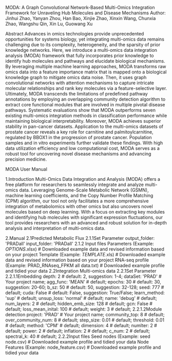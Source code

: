 MODA: A Graph Convolutional Network-Based Multi-Omics Integration Framework for Unraveling Hub Molecules and Disease Mechanisms
Author: Jinhui Zhao, Yanyan Zhou, Han Bao, Xinjie Zhao, Xinxin Wang, Chunxia Zhao, Wangshu Qin, Xin Lu, Guowang Xu

Abstract
Advances in omics technologies provide unprecedented opportunities for systems biology, yet integrating multi-omics data remains challenging due to its complexity, heterogeneity, and the sparsity of prior knowledge networks. Here, we introduce a multi-omics data integration analysis (MODA) framework that fully incorporates prior knowledge to identify hub molecules and pathways and elucidate biological mechanisms. By leveraging multiple machine learning approaches, MODA transforms raw omics data into a feature importance matrix that is mapped onto a biological knowledge graph to mitigate omics data noise. Then, it uses graph convolutional networks with attention mechanisms to capture intricate molecular relationships and rank key molecules via a feature-selective layer. Ultimately, MODA transcends the limitations of predefined pathway annotations by employing an overlapping community detection algorithm to extract core functional modules that are involved in multiple pivotal disease pathways. Systematic evaluations show that MODA outperforms seven existing multi-omics integration methods in classification performance while maintaining biological interpretability. Moreover, MODA achieves superior stability in pan-cancer datasets. Application to the multi-omics datasets of prostate cancer reveals a key role for carnitine and palmitoylcarnitine, regulated by BBOX1 in the progression of prostate cancer. Population samples and in vitro experiments further validate these findings. With high data utilization efficiency and low computational cost, MODA serves as a robust tool for uncovering novel disease mechanisms and advancing precision medicine.

MODA User Manual

1.Introduction
Multi-Omics Data Integration and Analysis (MODA) offers a free platform for researchers to seamlessly integrate and analyze multi-omics data. Leveraging Genome-Scale Metabolic Network (GSMN), machine learning coefficients, and the Copy Number Profile Matching (CPM) algorithm, our tool not only facilitates a more comprehensive integration of metabolomics with other omics but also uncovers novel molecules based on deep learning. With a focus on extracting key modules and identifying hub molecules with significant expression fluctuations, our tool provides researchers with an advanced and robust solution for in-depth analysis and interpretation of multi-omics data.

2.Manual
2.1Predicted Metabolic Flux
2.1.1Set Parameter
output_folder: 'PRADall'
input_folder: 'PRADall'
2.1.2 Input files
Parameters (Example: _OPTIONS_.xlsx) # Downloaded example data and revised information based on your project
Template (Example: _TEMPLATE_.xls) # Downloaded example data and revised information based on your project
RNA-seq profile (Example: PRAD_RNAseq_FPKM all data.txt) # Downloaded example profile and tidied your data
2.2Integration Multi-omics data
2.2.1Set Parameter
2.2.1.1Embedding
depth: 2 # default: 2, suggestion: 1-4;
dataSet: 'PRAD' # Your project name;
agg_func: 'MEAN'  # default;
epochs: 30 # default: 30, suggestion: 20-60;
b_sz: 50 # default: 50, suggestion: 32-128;
seed: 777 # default;
cuda: False # default: False, suggestion: True/False;
learn_method: 'sup' # default;
unsup_loss: 'normal' # default;
name: 'debug' # default;
num_layers: 2 # default;
hidden_emb_size: 128 # default;
gcn: False # default;
loss_mean_inital: 100 # default;
weight: 3 # default;
2.2.1.2Module detection
project: 'PRAD' # Your project name;
community_top: 8 # default;
over_community_num: 8 # default;
step_size: 0.01 # default;
threshold: 0.01 # default;
method: 'CPM' # default;
dimension: 4 # default;
numIter: 2 # default;
power: 2 # default;
inflation: 2 # default;
c_num: 2 # default;
spectral_k: 40 # default;
2.2.2Input files
Seed nodes (Example: seed node.csv) # Downloaded example profile and tidied your data
Node Features (Example: node_feature.csv) # Downloaded example profile and tidied your data
